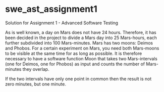 # swe_ast_assignment1
Solution for Assignment 1 - Advanced Software Testing

As is well known, a day on Mars does not have 24 hours. Therefore, it has been decided in the project to divide a Mars day into 25 Mars-hours, each further subdivided into 100 Mars-minutes.
Mars has two moons: Deimos and Phobos.
For a certain experiment on Mars, you need both Mars-moons to be visible at the same time for as long as possible. It is therefore necessary to have a software function Moon that takes two Mars-intervals (one for Deimos, one for Phobos) as input and counts the number of Mars-minutes they overlap.

If the two intervals have only one point in common then the result is not zero minutes, but one minute.
